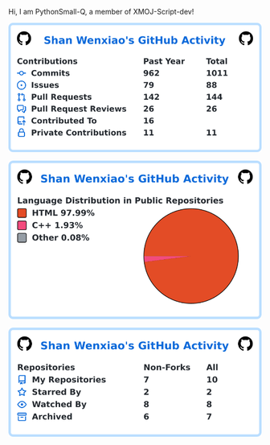 Hi, I am PythonSmall-Q, a member of XMOJ-Script-dev!

![1](/images/contribs.svg)

![1](/images/languages.svg)

![1](/images/repos.svg)
